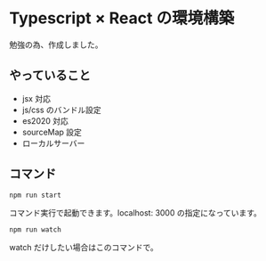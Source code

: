 # Typescript × React の環境構築

勉強の為、作成しました。

## やっていること

- jsx 対応
- js/css のバンドル設定
- es2020 対応
- sourceMap 設定
- ローカルサーバー

## コマンド

```
npm run start
```

コマンド実行で起動できます。localhost: 3000 の指定になっています。

```
npm run watch
```

watch だけしたい場合はこのコマンドで。
